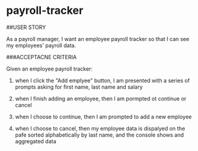 # payroll-tracker

##USER STORY

As a payroll manager, I want an employee payroll tracker so that I can see my employees' payroll data.

###ACCEPTACNE CRITERIA

Given an employee payroll tracker:

1.  when I click the "Add emplyee" button, I am presented with a series of prompts asking for first name, last name and salary

2.  when I finish adding an employee, then I am pormpted ot continue or cancel
3.  when I choose to continue, then I am prompted to add a new employee
4.  when I choose to cancel, then my employee data is dispalyed on the pafe sorted alphabetically by last name, and the console shows and aggregated data
